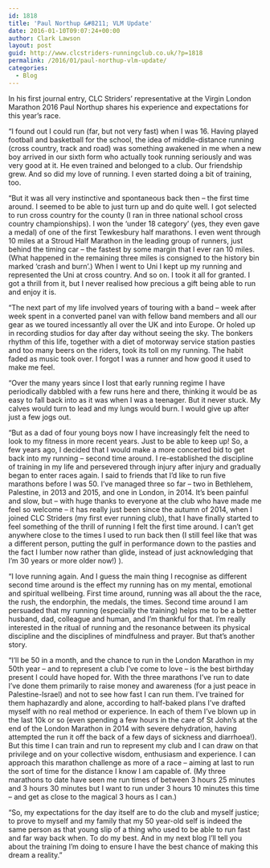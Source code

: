 ```yaml
---
id: 1818
title: 'Paul Northup &#8211; VLM Update'
date: 2016-01-10T09:07:24+00:00
author: Clark Lawson
layout: post
guid: http://www.clcstriders-runningclub.co.uk/?p=1818
permalink: /2016/01/paul-northup-vlm-update/
categories:
  - Blog
---
```

In his first journal entry, CLC Striders&#8217; representative at the Virgin London Marathon 2016 Paul Northup shares his experience and expectations for this year&#8217;s race.<!--more-->

&#8220;I found out I could run (far, but not very fast) when I was 16. Having played football and basketball for the school, the idea of middle-distance running (cross country, track and road) was something awakened in me when a new boy arrived in our sixth form who actually took running seriously and was very good at it. He even trained and belonged to a club. Our friendship grew. And so did my love of running. I even started doing a bit of training, too.

&#8220;But it was all very instinctive and spontaneous back then – the first time around. I seemed to be able to just turn up and do quite well. I got selected to run cross country for the county (I ran in three national school cross country championships). I won the &#8216;under 18 category’ (yes, they even gave a medal) of one of the first Tewkesbury half marathons. I even went through 10 miles at a Stroud Half Marathon in the leading group of runners, just behind the timing car – the fastest by some margin that I ever ran 10 miles. (What happened in the remaining three miles is consigned to the history bin marked ‘crash and burn’.) When I went to Uni I kept up my running and represented the Uni at cross country. And so on. I took it all for granted. I got a thrill from it, but I never realised how precious a gift being able to run and enjoy it is.

&#8220;The next part of my life involved years of touring with a band – week after week spent in a converted panel van with fellow band members and all our gear as we toured incessantly all over the UK and into Europe. Or holed up in recording studios for day after day without seeing the sky. The bonkers rhythm of this life, together with a diet of motorway service station pasties and too many beers on the riders, took its toll on my running. The habit faded as music took over. I forgot I was a runner and how good it used to make me feel.

&#8220;Over the many years since I lost that early running regime I have periodically dabbled with a few runs here and there, thinking it would be as easy to fall back into as it was when I was a teenager. But it never stuck. My calves would turn to lead and my lungs would burn. I would give up after just a few jogs out.

&#8220;But as a dad of four young boys now I have increasingly felt the need to look to my fitness in more recent years. Just to be able to keep up! So, a few years ago, I decided that I would make a more concerted bid to get back into my running – second time around. I re-established the discipline of training in my life and persevered through injury after injury and gradually began to enter races again. I said to friends that I’d like to run five marathons before I was 50. I’ve managed three so far – two in Bethlehem, Palestine, in 2013 and 2015, and one in London, in 2014. It’s been painful and slow, but – with huge thanks to everyone at the club who have made me feel so welcome – it has really just been since the autumn of 2014, when I joined CLC Striders (my first ever running club), that I have finally started to feel something of the thrill of running I felt the first time around. I can’t get anywhere close to the times I used to run back then (I still feel like that was a different person, putting the gulf in performance down to the pasties and the fact I lumber now rather than glide, instead of just acknowledging that I’m 30 years or more older now!) ).

&#8220;I love running again. And I guess the main thing I recognise as different second time around is the effect my running has on my mental, emotional and spiritual wellbeing. First time around, running was all about the the race, the rush, the endorphin, the medals, the times. Second time around I am persuaded that my running (especially the training) helps me to be a better husband, dad, colleague and human, and I’m thankful for that. I’m really interested in the ritual of running and the resonance between its physical discipline and the disciplines of mindfulness and prayer. But that’s another story.

&#8220;I’ll be 50 in a month, and the chance to run in the London Marathon in my 50th year – and to represent a club I’ve come to love – is the best birthday present I could have hoped for. With the three marathons I’ve run to date I’ve done them primarily to raise money and awareness (for a just peace in Palestine-Israel) and not to see how fast I can run them. I’ve trained for them haphazardly and alone, according to half-baked plans I’ve drafted myself with no real method or experience. In each of them I’ve blown up in the last 10k or so (even spending a few hours in the care of St John’s at the end of the London Marathon in 2014 with severe dehydration, having attempted the run it off the back of a few days of sickness and diarrhoea!). But this time I can train and run to represent my club and I can draw on that privilege and on your collective wisdom, enthusiasm and experience. I can approach this marathon challenge as more of a race – aiming at last to run the sort of time for the distance I know I am capable of. (My three marathons to date have seen me run times of between 3 hours 25 minutes and 3 hours 30 minutes but I want to run under 3 hours 10 minutes this time – and get as close to the magical 3 hours as I can.)

&#8220;So, my expectations for the day itself are to do the club and myself justice; to prove to myself and my family that my 50 year-old self is indeed the same person as that young slip of a thing who used to be able to run fast and far way back when. To do my best. And in my next blog I’ll tell you about the training I’m doing to ensure I have the best chance of making this dream a reality.&#8221;